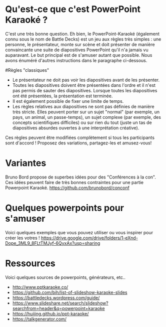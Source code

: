 # Qu'est-ce que c'est PowerPoint Karaoké ?
C'est une très bonne question. Eh bien, le PowerPoint-Karaoké (également connu sous le nom de Battle Decks) est un jeu aux règles très simples : une personne, le présentateur, monte sur scène et doit présenter de manière convaincante une suite de diapositives PowerPoint qu'il n'a jamais vu auparavant. 
Le but principal est de s'amuser autant que possible. Nous avons énuméré d'autres instructions dans le paragraphe ci-dessous.

#Règles "classiques"
- Le présentateur ne doit pas voir les diapositives avant de les présenter. 
-  Toutes les diapositives doivent être présentées dans l'ordre et il n'est pas permis de sauter des diapositives. Lorsque toutes les diapositives ont été présentées, la présentation est terminée. 
-  Il est également possible de fixer une limite de temps. 
-  Les règles relatives aux diapositives ne sont pas définies de manière très stricte. Elles peuvent porter sur un sujet "normal" (par exemple, un pays, un animal, un passe-temps), un sujet complexe (par exemple, des concepts scientifiques difficiles) ou sur rien du tout (juste un tas de diapositives absurdes ouvertes à une interprétation créative). 

Ces règles peuvent être modifiées complètement si tous les participants sont d'accord !
Proposez des variations, partagez-les et amusez-vous!

# Variantes
Bruno Bord propose de superbes idées pour des "Conférences à la con". Ces idées peuvent faire de très bonnes contraintes pour une partie Powerpoint Karaoké.
https://github.com/brunobord/conconf

# Quelques powerpoints pour s'amuser
Voici quelques exemples que vous pouvez utiliser ou vous inspirer pour créer les votres !
https://drive.google.com/drive/folders/1-eXnd-Dope_3ML9_8FLtTMJyf-6QyxAx?usp=sharing

# Ressources
Voici quelques sources de powerpoints, générateurs, etc..
- http://www.pptkaraoke.co/
- https://github.com/bih/list-of-slideshow-karaoke-slides
- https://battledecks.wordpress.com/guide/
- https://www.slideshare.net/search/slideshow?searchfrom=header&q=powerpoint+karaoke
- https://huijing.github.io/ppt-karaoke/
- https://talkgenerator.com/
